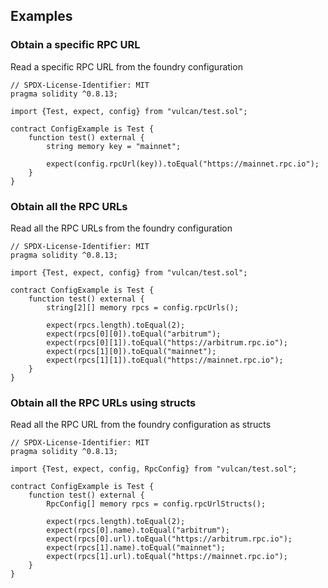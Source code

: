 ## Examples
### Obtain a specific RPC URL

Read a specific RPC URL from the foundry configuration

```solidity
// SPDX-License-Identifier: MIT
pragma solidity ^0.8.13;

import {Test, expect, config} from "vulcan/test.sol";

contract ConfigExample is Test {
    function test() external {
        string memory key = "mainnet";

        expect(config.rpcUrl(key)).toEqual("https://mainnet.rpc.io");
    }
}

```

### Obtain all the RPC URLs

Read all the RPC URLs from the foundry configuration

```solidity
// SPDX-License-Identifier: MIT
pragma solidity ^0.8.13;

import {Test, expect, config} from "vulcan/test.sol";

contract ConfigExample is Test {
    function test() external {
        string[2][] memory rpcs = config.rpcUrls();

        expect(rpcs.length).toEqual(2);
        expect(rpcs[0][0]).toEqual("arbitrum");
        expect(rpcs[0][1]).toEqual("https://arbitrum.rpc.io");
        expect(rpcs[1][0]).toEqual("mainnet");
        expect(rpcs[1][1]).toEqual("https://mainnet.rpc.io");
    }
}

```

### Obtain all the RPC URLs using structs

Read all the RPC URL from the foundry configuration as structs

```solidity
// SPDX-License-Identifier: MIT
pragma solidity ^0.8.13;

import {Test, expect, config, RpcConfig} from "vulcan/test.sol";

contract ConfigExample is Test {
    function test() external {
        RpcConfig[] memory rpcs = config.rpcUrlStructs();

        expect(rpcs.length).toEqual(2);
        expect(rpcs[0].name).toEqual("arbitrum");
        expect(rpcs[0].url).toEqual("https://arbitrum.rpc.io");
        expect(rpcs[1].name).toEqual("mainnet");
        expect(rpcs[1].url).toEqual("https://mainnet.rpc.io");
    }
}

```

